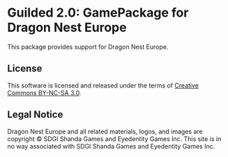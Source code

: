 Guilded 2.0: GamePackage for Dragon Nest Europe
==================================================================

This package provides support for Dragon Nest Europe.

License
-------

This software is licensed and released under the terms of [Creative Commons BY-NC-SA 3.0].

[Creative Commons BY-NC-SA 3.0]: http://creativecommons.org/licenses/by-nc-sa/3.0/legalcode

Legal Notice
-------

Dragon Nest Europe and all related materials, logos, and images are copyright © SDGI Shanda Games and Eyedentity Games Inc. This site is in no way associated with SDGI Shanda Games and Eyedentity Games Inc.
